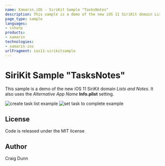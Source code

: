 ```yaml
---
name: Xamarin.iOS - SiriKit Sample "TasksNotes"
description: This sample is a demo of the new iOS 11 SiriKit domain Lists and Notes. It also uses the Alternative App Name Info.plist setting. License Code is...
page_type: sample
languages:
- csharp
products:
- xamarin
technologies:
- xamarin-ios
urlFragment: ios11-sirikitsample
---
```

# SiriKit Sample "TasksNotes"

This sample is a demo of the new iOS 11 SiriKit domain _Lists and Notes_. It also uses the _Alternative App Name_ **Info.plist** setting.

![create task list example](Screenshots/CreateTaskList-sml.png) ![set task to complete example](SetTaskAttribute-sml.png)


## License

Code is released under the MIT license

## Author

Craig Dunn
